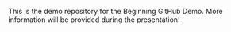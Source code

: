 This is the demo repository for the Beginning GitHub Demo. More information will be provided during the presentation!
